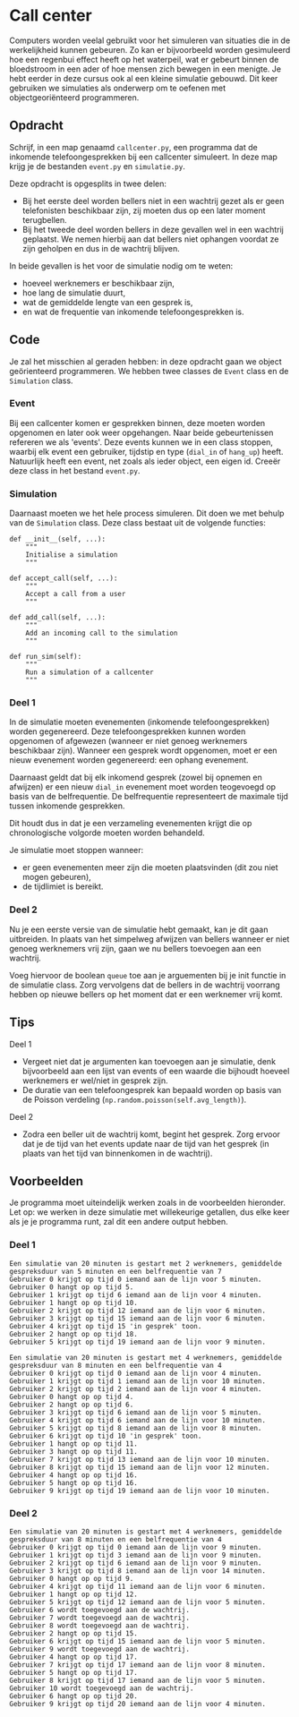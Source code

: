 # Call center

Computers worden veelal gebruikt voor het simuleren van situaties die in de werkelijkheid kunnen gebeuren.
Zo kan er bijvoorbeeld worden gesimuleerd hoe een regenbui effect heeft op het waterpeil, wat er gebeurt binnen de bloedstroom in een ader of hoe mensen zich bewegen in een menigte. Je hebt eerder in deze cursus ook al een kleine simulatie gebouwd.
Dit keer gebruiken we simulaties als onderwerp om te oefenen met objectgeoriënteerd programmeren.

## Opdracht

Schrijf, in een map genaamd `callcenter.py`, een programma dat de inkomende telefoongesprekken bij een callcenter simuleert. In deze map krijg je de bestanden `event.py` en `simulatie.py`.

Deze opdracht is opgesplits in twee delen:
* Bij het eerste deel worden bellers niet in een wachtrij gezet als er geen telefonisten beschikbaar zijn, zij moeten dus op een later moment terugbellen.
* Bij het tweede deel worden bellers in deze gevallen wel in een wachtrij geplaatst. We nemen hierbij aan dat bellers niet ophangen voordat ze zijn geholpen en dus in de wachtrij blijven.

In beide gevallen is het voor de simulatie nodig om te weten:
* hoeveel werknemers er beschikbaar zijn,
* hoe lang de simulatie duurt,
* wat de gemiddelde lengte van een gesprek is,
* en wat de frequentie van inkomende telefoongesprekken is.

## Code

Je zal het misschien al geraden hebben: in deze opdracht gaan we object geörienteerd programmeren. We hebben twee classes de `Event` class en de `Simulation` class.

### Event

Bij een callcenter komen er gesprekken binnen, deze moeten worden opgenomen en later ook weer opgehangen. Naar beide gebeurtenissen refereren we als 'events'.
Deze events kunnen we in een class stoppen, waarbij elk event een gebruiker, tijdstip en type (`dial_in` of `hang_up`) heeft. Natuurlijk heeft een event, net zoals als ieder object, een eigen id.
Creeër deze class in het bestand `event.py`.

### Simulation

Daarnaast moeten we het hele process simuleren. Dit doen we met behulp van de `Simulation` class.
Deze class bestaat uit de volgende functies:

    def __init__(self, ...):
        """
        Initialise a simulation
        """

    def accept_call(self, ...):
        """
        Accept a call from a user
        """

    def add_call(self, ...):
        """
        Add an incoming call to the simulation
        """

    def run_sim(self):
        """
        Run a simulation of a callcenter
        """

### Deel 1
In de simulatie moeten evenementen (inkomende telefoongesprekken) worden gegenereerd. Deze telefoongesprekken kunnen worden opgenomen of afgewezen (wanneer er niet genoeg werknemers beschikbaar zijn).
Wanneer een gesprek wordt opgenomen, moet er een nieuw evenement worden gegenereerd: een ophang evenement.

Daarnaast geldt dat bij elk inkomend gesprek (zowel bij opnemen en afwijzen) er een nieuw `dial_in` evenement moet worden teogevoegd op basis van de belfrequentie. De belfrequentie representeert de maximale tijd tussen inkomende gesprekken.

Dit houdt dus in dat je een verzameling evenementen krijgt die op chronologische volgorde moeten worden behandeld.

Je simulatie moet stoppen wanneer:
* er geen evenementen meer zijn die moeten plaatsvinden (dit zou niet mogen gebeuren),
* de tijdlimiet is bereikt.

### Deel 2
Nu je een eerste versie van de simulatie hebt gemaakt, kan je dit gaan uitbreiden. In plaats van het simpelweg afwijzen van bellers wanneer er niet genoeg werknemers vrij zijn, gaan we nu bellers toevoegen aan een wachtrij.

Voeg hiervoor de boolean `queue` toe aan je arguementen bij je init functie in de simulatie class.
Zorg vervolgens dat de bellers in de wachtrij voorrang hebben op nieuwe bellers op het moment dat er een werknemer vrij komt.

## Tips

Deel 1
* Vergeet niet dat je argumenten kan toevoegen aan je simulatie, denk bijvoorbeeld aan een lijst van events of een waarde die bijhoudt hoeveel werknemers er wel/niet in gesprek zijn.
* De duratie van een telefoongesprek kan bepaald worden op basis van de Poisson verdeling (`np.random.poisson(self.avg_length)`).

Deel 2
* Zodra een beller uit de wachtrij komt, begint het gesprek. Zorg ervoor dat je de tijd van het events update naar de tijd van het gesprek (in plaats van het tijd van binnenkomen in de wachtrij).


## Voorbeelden

Je programma moet uiteindelijk werken zoals in de voorbeelden hieronder. Let op: we werken in deze simulatie met willekeurige getallen, dus elke keer als je je programma runt, zal dit een andere output hebben.

### Deel 1

    Een simulatie van 20 minuten is gestart met 2 werknemers, gemiddelde gespreksduur van 5 minuten en een belfrequentie van 7
    Gebruiker 0 krijgt op tijd 0 iemand aan de lijn voor 5 minuten.
    Gebruiker 0 hangt op op tijd 5.
    Gebruiker 1 krijgt op tijd 6 iemand aan de lijn voor 4 minuten.
    Gebruiker 1 hangt op op tijd 10.
    Gebruiker 2 krijgt op tijd 12 iemand aan de lijn voor 6 minuten.
    Gebruiker 3 krijgt op tijd 15 iemand aan de lijn voor 6 minuten.
    Gebruiker 4 krijgt op tijd 15 'in gesprek' toon.
    Gebruiker 2 hangt op op tijd 18.
    Gebruiker 5 krijgt op tijd 19 iemand aan de lijn voor 9 minuten.

    Een simulatie van 20 minuten is gestart met 4 werknemers, gemiddelde gespreksduur van 8 minuten en een belfrequentie van 4
    Gebruiker 0 krijgt op tijd 0 iemand aan de lijn voor 4 minuten.
    Gebruiker 1 krijgt op tijd 1 iemand aan de lijn voor 10 minuten.
    Gebruiker 2 krijgt op tijd 2 iemand aan de lijn voor 4 minuten.
    Gebruiker 0 hangt op op tijd 4.
    Gebruiker 2 hangt op op tijd 6.
    Gebruiker 3 krijgt op tijd 6 iemand aan de lijn voor 5 minuten.
    Gebruiker 4 krijgt op tijd 6 iemand aan de lijn voor 10 minuten.
    Gebruiker 5 krijgt op tijd 8 iemand aan de lijn voor 8 minuten.
    Gebruiker 6 krijgt op tijd 10 'in gesprek' toon.
    Gebruiker 1 hangt op op tijd 11.
    Gebruiker 3 hangt op op tijd 11.
    Gebruiker 7 krijgt op tijd 13 iemand aan de lijn voor 10 minuten.
    Gebruiker 8 krijgt op tijd 15 iemand aan de lijn voor 12 minuten.
    Gebruiker 4 hangt op op tijd 16.
    Gebruiker 5 hangt op op tijd 16.
    Gebruiker 9 krijgt op tijd 19 iemand aan de lijn voor 10 minuten.

### Deel 2

    Een simulatie van 20 minuten is gestart met 4 werknemers, gemiddelde gespreksduur van 8 minuten en een belfrequentie van 4
    Gebruiker 0 krijgt op tijd 0 iemand aan de lijn voor 9 minuten.
    Gebruiker 1 krijgt op tijd 3 iemand aan de lijn voor 9 minuten.
    Gebruiker 2 krijgt op tijd 6 iemand aan de lijn voor 9 minuten.
    Gebruiker 3 krijgt op tijd 8 iemand aan de lijn voor 14 minuten.
    Gebruiker 0 hangt op op tijd 9.
    Gebruiker 4 krijgt op tijd 11 iemand aan de lijn voor 6 minuten.
    Gebruiker 1 hangt op op tijd 12.
    Gebruiker 5 krijgt op tijd 12 iemand aan de lijn voor 5 minuten.
    Gebruiker 6 wordt toegevoegd aan de wachtrij.
    Gebruiker 7 wordt toegevoegd aan de wachtrij.
    Gebruiker 8 wordt toegevoegd aan de wachtrij.
    Gebruiker 2 hangt op op tijd 15.
    Gebruiker 6 krijgt op tijd 15 iemand aan de lijn voor 5 minuten.
    Gebruiker 9 wordt toegevoegd aan de wachtrij.
    Gebruiker 4 hangt op op tijd 17.
    Gebruiker 7 krijgt op tijd 17 iemand aan de lijn voor 8 minuten.
    Gebruiker 5 hangt op op tijd 17.
    Gebruiker 8 krijgt op tijd 17 iemand aan de lijn voor 5 minuten.
    Gebruiker 10 wordt toegevoegd aan de wachtrij.
    Gebruiker 6 hangt op op tijd 20.
    Gebruiker 9 krijgt op tijd 20 iemand aan de lijn voor 4 minuten.
